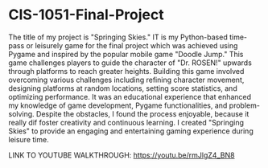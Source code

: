 # CIS-1051-Final-Project


The title of my project is "Springing Skies." IT is my Python-based time-pass or leisurely game for the final project which was achieved using Pygame and inspired by the popular mobile game "Doodle Jump." This game challenges players to guide the character of "Dr. ROSEN!" upwards through platforms to reach greater heights. Building this game involved overcoming various challenges including refining character movement, designing platforms at random locations, setting score statistics, and optimizing performance. It was an educational experience that enhanced my knowledge of game development, Pygame functionalities, and problem-solving. Despite the obstacles, I found the process enjoyable, because it really dif foster creativity and continuous learning. I created "Springing Skies" to provide an engaging and entertaining gaming experience during leisure time.

LINK TO YOUTUBE WALKTHROUGH: https://youtu.be/rmJlgZ4_BN8
